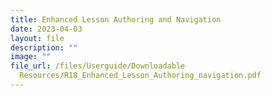 ```yaml
---
title: Enhanced Lesson Authoring and Navigation
date: 2023-04-03
layout: file
description: ""
image: ""
file_url: /files/Userguide/Downloadable
  Resources/R18_Enhanced_Lesson_Authoring_navigation.pdf
---
```

